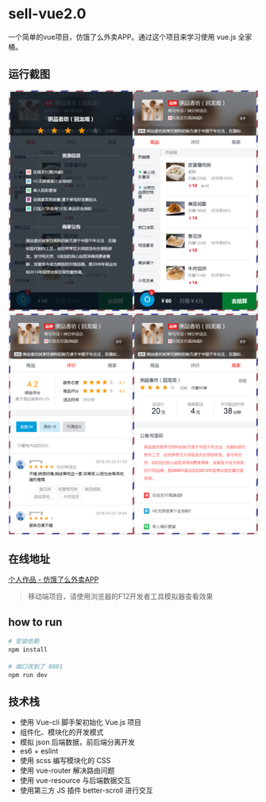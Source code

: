 # sell-vue2.0

一个简单的vue项目，仿饿了么外卖APP。通过这个项目来学习使用 vue.js 全家桶。

## 运行截图

![](./src/common/imgs/pic1.png)
![](./src/common/imgs/pic2.png)

## 在线地址

[个人作品 - 仿饿了么外卖APP](http://maqingbo.top/elm)

> 移动端项目，请使用浏览器的F12开发者工具模拟器查看效果

## how to run

``` bash
# 安装依赖
npm install

# 端口改到了 8081
npm run dev
```

## 技术栈

-   使用 Vue-cli 脚手架初始化 Vue.js 项目
-   组件化、模块化的开发模式
-   模拟 json 后端数据，前后端分离开发
-   es6 + eslint
-   使用 scss 编写模块化的 CSS
-   使用 vue-router 解决路由问题
-   使用 vue-resource 与后端数据交互
-   使用第三方 JS 插件 better-scroll 进行交互
